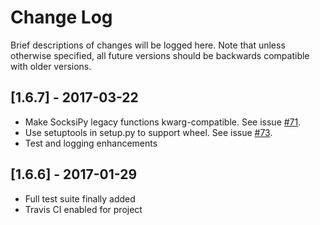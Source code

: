 # Change Log

Brief descriptions of changes will be logged here. Note that unless otherwise specified, all future versions should be backwards compatible with older versions.

## [1.6.7] - 2017-03-22
- Make SocksiPy legacy functions kwarg-compatible. See issue [#71](https://github.com/Anorov/PySocks/pull/71).
- Use setuptools in setup.py to support wheel. See issue [#73](https://github.com/Anorov/PySocks/pull/73).
- Test and logging enhancements

## [1.6.6] - 2017-01-29
- Full test suite finally added
- Travis CI enabled for project
